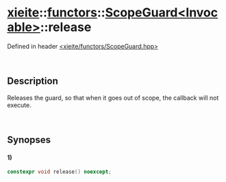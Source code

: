 # [xieite](../../../xieite.md)\:\:[functors](../../../functors.md)\:\:[ScopeGuard\<Invocable\>](../../ScopeGuard.md)\:\:release
Defined in header [<xieite/functors/ScopeGuard.hpp>](../../../../include/xieite/functors/ScopeGuard.hpp)

&nbsp;

## Description
Releases the guard, so that when it goes out of scope, the callback will not execute.

&nbsp;

## Synopses
#### 1)
```cpp
constexpr void release() noexcept;
```
